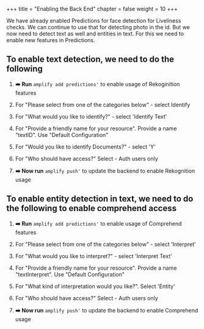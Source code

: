 +++
title = "Enabling the Back End"
chapter = false
weight = 10
+++

We have already enabled Predictions for face detection for Liveliness checks. We can continue to use that for detecting photo in the id. But we now need to detect text as well and entities in text. For this we need to enable new features in Predictions.

## To enable text detection, we need to do the following

1. **➡️ Run** `amplify add predictions'` to enable usage of Rekoginition features

2. For "Please select from one of the categories below" - select Identify

3. For "What would you like to identify?" - select 'Identify Text'

4. For "Provide a friendly name for your resource". Provide a name "textID". Use "Default Configuration"

5. For "Would you like to identify Documents?" - select 'Y'

6. For "Who should have access?" Select - Auth users only

7. **➡️ Now run** `amplify push'` to update the backend to enable Rekognition usage


## To enable entity detection in text, we need to do the following to enable comprehend access

1. **➡️ Run** `amplify add predictions'` to enable usage of Comprehend features

2. For "Please select from one of the categories below" - select 'Interpret'

3. For "What would you like to interpret?" - select 'Interpret Text'

4. For "Provide a friendly name for your resource". Provide a name "textInterpret". Use "Default Configuration"

5. For "What kind of interpretation would you like?". Select 'Entity'

6. For "Who should have access?" Select - Auth users only

7. **➡️ Now run** `amplify push'` to update the backend to enable Comprehend usage


